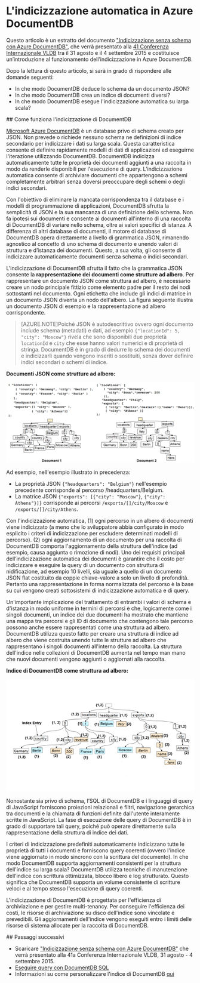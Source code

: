 <properties 
	pageTitle="Indicizzazione automatica in DocumentDB | Microsoft Azure" 
	description="Informazioni sul funzionamento dell’indicizzazione automatica in Azure DocumentDB." 
	services="documentdb" 
	authors="arramac" 
	manager="jhubbard" 
	editor="mimig" 
	documentationCenter=""/>

<tags 
	ms.service="documentdb" 
	ms.workload="data-services" 
	ms.tgt_pltfrm="na" 
	ms.devlang="na" 
	ms.topic="article" 
	ms.date="08/11/2015" 
	ms.author="arramac"/>
	
# L'indicizzazione automatica in Azure DocumentDB

Questo articolo è un estratto del documento ["Indicizzazione senza schema con Azure DocumentDB"](http://www.vldb.org/pvldb/vol8/p1668-shukla.pdf), che verrà presentato alla [41 Conferenza Internazionale VLDB](http://www.vldb.org/2015/) tra il 31 agosto e il 4 settembre 2015 e costituisce un’introduzione al funzionamento dell’indicizzazione in Azure DocumentDB.

Dopo la lettura di questo articolo, si sarà in grado di rispondere alle domande seguenti:

- In che modo DocumentDB deduce lo schema da un documento JSON?
- In che modo DocumentDB crea un indice di documenti diversi?
- In che modo DocumentDB esegue l'indicizzazione automatica su larga scala?

##<a id="HowDocumentDBIndexingWorks"></a> Come funziona l'indicizzazione di DocumentDB

[Microsoft Azure DocumentDB](http://azure.microsoft.com/services/documentdb/) è un database privo di schema creato per JSON. Non prevede o richiede nessuno schema ne definizioni di indice secondario per indicizzare i dati su larga scala. Questa caratteristica consente di definire rapidamente modelli di dati di applicazioni ed eseguirne l'iterazione utilizzando DocumentDB. DocumentDB indicizza automaticamente tutte le proprietà dei documenti aggiunti a una raccolta in modo da renderle disponibili per l'esecuzione di query. L’indicizzazione automatica consente di archiviare documenti che appartengono a schemi completamente arbitrari senza doversi preoccupare degli schemi o degli indici secondari.

Con l'obiettivo di eliminare la mancata corrispondenza tra il database e i modelli di programmazione di applicazioni, DocumentDB sfrutta la semplicità di JSON e la sua mancanza di una definizione dello schema. Non fa ipotesi sui documenti e consente ai documenti all'interno di una raccolta di DocumentDB di variare nello schema, oltre ai valori specifici di istanza. A differenza di altri database di documenti, il motore di database di DocumentDB opera direttamente a livello di grammatica JSON, rimanendo agnostico al concetto di uno schema di documento e unendo valori di struttura e d’istanza dei documenti. Questo, a sua volta, gli consente di indicizzare automaticamente documenti senza schema o indici secondari.

L'indicizzazione di DocumentDB sfrutta il fatto che la grammatica JSON consente la **rappresentazione dei documenti come strutture ad albero**. Per rappresentare un documento JSON come struttura ad albero, è necessario creare un nodo principale fittizio come elemento padre per il resto dei nodi sottostanti nel documento. Ogni etichetta che include gli indici di matrice in un documento JSON diventa un nodo dell'albero. La figura seguente illustra un documento JSON di esempio e la rappresentazione ad albero corrispondente.

>[AZURE.NOTE]Poiché JSON è autodescrittivo ovvero ogni documento include schema (metadati) e dati, ad esempio `{"locationId": 5, "city": "Moscow"}` rivela che sono disponibili due proprietà `locationId` e `city` che esse hanno valori numerici e di proprietà di stringa. DocumentDB è in grado di dedurre lo schema dei documenti e indicizzarli quando vengono inseriti o sostituiti, senza dover definire indici secondari o schemi di indice.


**Documenti JSON come strutture ad albero:**

![Documenti come strutture ad albero](media/documentdb-indexing/DocumentsAsTrees.png)

Ad esempio, nell'esempio illustrato in precedenza:

- La proprietà JSON `{"headquarters": "Belgium"}` nell'esempio precedente corrisponde al percorso /headquarters/Belgium.
- La matrice JSON `{"exports": [{"city": “Moscow"}`, `{"city": Athens"}]}` corrisponde ai percorsi `/exports/[]/city/Moscow` e `/exports/[]/city/Athens`.

Con l'indicizzazione automatica, (1) ogni percorso in un albero di documenti viene indicizzato (a meno che lo sviluppatore abbia configurato in modo esplicito i criteri di indicizzazione per escludere determinati modelli di percorso). (2) ogni aggiornamento di un documento per una raccolta di DocumentDB comporta l'aggiornamento della struttura dell'indice (ad esempio, causa aggiunta o rimozione di nodi). Uno dei requisiti principali dell’indicizzazione automatica dei documenti è garantire che il costo per indicizzare e eseguire la query di un documento con struttura di nidificazione, ad esempio 10 livelli, sia uguale a quello di un documento JSON flat costituito da coppie chiave-valore a solo un livello di profondità. Pertanto una rappresentazione in forma normalizzata del percorso è la base su cui vengono creati sottosistemi di indicizzazione automatica e di query.

Un'importante implicazione del trattamento di entrambi i valori di schema e d'istanza in modo uniforme in termini di percorsi è che, logicamente come i singoli documenti, un indice dei due documenti ha mostrato che mantiene una mappa tra percorsi e gli ID di documento che contengono tale percorso possono anche essere rappresentati come una struttura ad albero. DocumentDB utilizza questo fatto per creare una struttura di indice ad albero che viene costruita unendo tutte le strutture ad albero che rappresentano i singoli documenti all'interno della raccolta. La struttura dell'indice nelle collezioni di DocumentDB aumenta nel tempo man mano che nuovi documenti vengono aggiunti o aggiornati alla raccolta.


**Indice di DocumentDB come struttura ad albero:**

![Indice come una struttura ad albero](media/documentdb-indexing/IndexAsTree.png)

Nonostante sia privo di schema, l’SQL di DocumentDB e i linguaggi di query di JavaScript forniscono proiezioni relazionali e filtri, navigazione gerarchica tra documenti e la chiamata di funzioni definite dall'utente interamente scritte in JavaScript. La fase di esecuzione delle query di DocumentDB è in grado di supportare tali query, poiché può operare direttamente sulla rappresentazione della struttura di indice dei dati.

I criteri di indicizzazione predefiniti automaticamente indicizzano tutte le proprietà di tutti i documenti e forniscono query coerenti (ovvero l'indice viene aggiornato in modo sincrono con la scrittura del documento). In che modo DocumentDB supporta aggiornamenti consistenti per la struttura dell'indice su larga scala? DocumentDB utilizza tecniche di manutenzione dell’indice con scrittura ottimizzata, blocco libero e log strutturato. Questo significa che DocumentDB supporta un volume consistente di scritture veloci e al tempo stesso l'esecuzione di query coerenti.

L'indicizzazione di DocumentDB è progettata per l'efficienza di archiviazione e per gestire multi-tenancy. Per conseguire l'efficienza dei costi, le risorse di archiviazione su disco dell'indice sono vincolate e prevedibili. Gli aggiornamenti dell'indice vengono eseguiti entro i limiti delle risorse di sistema allocate per la raccolta di DocumentDB.

##<a name="NextSteps"></a> Passaggi successivi
- Scaricare ["Indicizzazione senza schema con Azure DocumentDB"](http://www.vldb.org/pvldb/vol8/p1668-shukla.pdf) che verrà presentato alla 41a Conferenza Internazionale VLDB, 31 agosto - 4 settembre 2015.
- [Eseguire query con DocumentDB SQL](documentdb-sql-query.md)
- Informazioni su come personalizzare l'indice di DocumentDB [qui](documentdb-indexing-policies.md)
 

<!---HONumber=Oct15_HO3-->